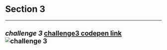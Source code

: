 # Section 3 

--------------------
*challenge 3*
[challenge3 codepen link ](https://codepen.io/m2001said/pen/jOZybeq)
![challenge 3](https://user-images.githubusercontent.com/91760639/187207505-8c52b6e1-9e19-43e3-a134-df9194c1d0dc.jpg)
--------------------

